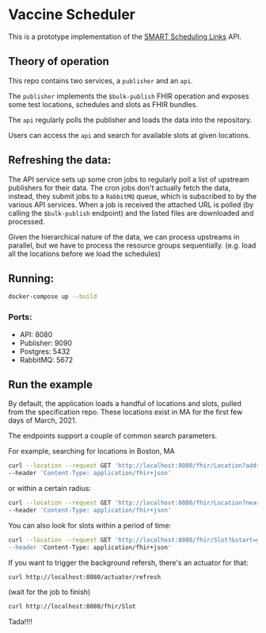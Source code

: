 # Vaccine Scheduler

This is a prototype implementation of the [SMART Scheduling Links](https://github.com/smart-on-fhir/smart-scheduling-links/blob/master/specification.md#deep-links-hosted-by-provider-booking-portal)
API.

## Theory of operation

This repo contains two services, a `publisher` and an `api`.

The `publisher` implements the `$bulk-publish` FHIR operation and exposes some test locations, schedules and slots as
FHIR bundles.

The `api` regularly polls the publisher and loads the data into the repository.

Users can access the `api` and search for available slots at given locations.

## Refreshing the data:

The API service sets up some cron jobs to regularly poll a list of upstream publishers for their data. The cron jobs
don't actually fetch the data, instead, they submit jobs to a `RabbitMQ` queue, which is subscribed to by the various
API services. When a job is received the attached URL is polled (by calling the `$bulk-publish` endpoint) and the listed
files are downloaded and processed.

Given the hierarchical nature of the data, we can process upstreams in parallel, but we have to process the resource
groups sequentially.
(e.g. load all the locations before we load the schedules)

## Running:

```bash
docker-compose up --build
```

### Ports:

- API: 8080
- Publisher: 9090
- Postgres: 5432
- RabbitMQ: 5672

## Run the example

By default, the application loads a handful of locations and slots, pulled from the specification repo. These locations
exist in MA for the first few days of March, 2021.

The endpoints support a couple of common search parameters.

For example, searching for locations in Boston, MA

```bash
curl --location --request GET 'http://localhost:8080/fhir/Location?address-city=Boston&address-state=MA' \
--header 'Content-Type: application/fhir+json'
```

or within a certain radius:

```bash
curl --location --request GET 'http://localhost:8080/fhir/Location?near=42.4887%5C%7C-71.2837|10|mi' \
--header 'Content-Type: application/fhir+json'
```

You can also look for slots within a period of time:

```bash
curl --location --request GET 'http://localhost:8080/fhir/Slot?&start=gt2021-03-01 \
--header 'Content-Type: application/fhir+json'
```

If you want to trigger the background refersh, there's an actuator for that:

```bash
curl http://localhost:8080/actuator/refresh
```

(wait for the job to finish)

```bash
curl http://localhost:8080/fhir/Slot
```

Tada!!!!
